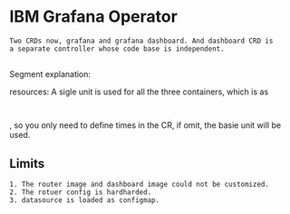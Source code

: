 # IBM Grafana Operator

    Two CRDs now, grafana and grafana dashboard. And dashboard CRD is
    a separate controller whose code base is independent.
##

Segment explanation:

resources: A sigle unit is used for all the three containers, which is as
```


```
, so you only need to define times in the CR, if omit, the basie unit will
be used.

## Limits
    1. The router image and dashboard image could not be customized.
    2. The rotuer config is hardharded.
    3. datasource is loaded as configmap.